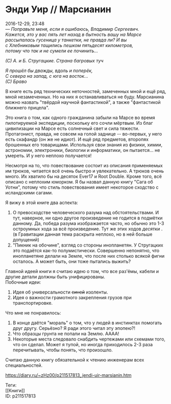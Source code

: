 Энди Уир // Марсианин
======================

   
 2016-12-29, 23:48   
    *— Поправьте меня, если я ошибаюсь, Владимир Сергеевич.   
 Кажется, это у вас пять лет назад в бытность вашу на Марсе   
 рассыпалась гусеница у танкетки, не правда ли? И вы   
 с Хлебниковым тащились пешком пятьдесят километров,   
 потому что так и не сумели ее починить…*    
   
  *(C) А. и Б. Стругацкие. Страна багровых туч*    
   
  *Я прошёл бы дважды, вдоль и поперёк,   
 С севера на запад, с юга на восток...   
 (С) Браво*     
   
 В книге есть ряд технических неточностей, замеченных мной и ещё ряд, мной незамеченных. Но на них я останавливаться не буду. Марсианина можно назвать "твёрдой научной фантастикой", а также "фантастикой ближнего прицела".   
   
 Это книга о том, как одного гражданина забыли на Марсе во время пилотируемой экспедиции, поскольку его сочли мёртвым. Из благ цивилизации на Марсе есть солнечный свет и сила тяжести. Протагонист, правда, не совсем на голой заднице -- во-первых, у него есть скафандр (он же не идиот). И ещё ряд предметов, второпях брошенных его товарищами. Используя свои знания из физики, химии, астрономии, электроники, биологии и информатики, он пытается... не умереть. И у него неплохо получается!   
   
 Несмотря на то, что повествование состоит из описания применяемых им трюков, читается всё очень быстро и увлекательно. А трюков очень много. Их хватило бы на десяток Ever17 и Root Double. Кроме того, всё описано с неплохим юморком. Я бы назвал данную книгу "Сага об Уотни", потому что стиль повествования имеет некоторое сходство с исландскими сагами.   
   
 Я вижу в этой книге два аспекта:   
 1. О превосходстве человеческого разума над обстоятельствами. И тут, наверное, ни одно другое произведение не годится в подмётки данному. Да, победа разума изображается часто, но обычно это 1-3 остроумных хода за всё произведение. Тут же этих ходов  *десятки*  . (в Гравитации данная тема раскрыта неплохо, но в ней больше допущений)   
 2. "Пикник на обочине", взгляд со стороны инопланетян. У Стругацких это подаётся как-то полумистически. Совершенно непонятно, что инопланетяне делали на Земле, что после них столько всякой фигни осталось. А может быть, они тоже пытались выжить?   
   
 Главной идеей книги я считаю идею о том, что все раз'ёмы, кабели и другие детали должны быть унифицированы.   
 Побочные идеи:   
 1. Идея об универсальности  ~~синей~~  изоленты.   
 2. Идея о важности грамотного закрепления грузов при транспортировке.   
   
 Что мне не понравилось:   
 1. В конце даётся "мораль" о том, что у людей в инстинктах помогать друг другу. Серьёзно? Я ради этого читал эту эпопею?!   
 2. Что образцы грунта не попали на Землю. АААА!   
 3. Некоторые места следовало снабдить чертежами или схемами того, что он сделал. Может я тупой, но иногда приходилось 2-3 раза перечитывать, чтобы понять, что произошло.   
   
 Считаю данную книгу обязательной к чтению инженерам всех специальностей.   
    
 <https://diary.ru/~zHz00/p211517813_jendi-uir-marsianin.htm>   
   
 Теги:   
 [[Книги]]   
 ID: p211517813